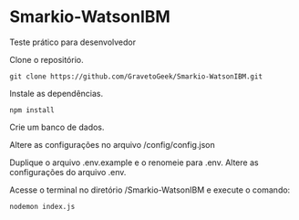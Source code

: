 # Smarkio-WatsonIBM
Teste prático para desenvolvedor

Clone o repositório.

```
git clone https://github.com/GravetoGeek/Smarkio-WatsonIBM.git
```

Instale as dependências.

```
npm install
```

Crie um banco de dados.

Altere as configurações no arquivo /config/config.json

Duplique o arquivo .env.example e o renomeie para .env.
Altere as configurações do arquivo .env.

Acesse o terminal no diretório /Smarkio-WatsonIBM e execute o comando:

```
nodemon index.js
```

